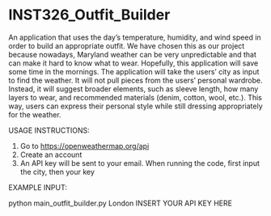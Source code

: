 # INST326_Outfit_Builder
An application that uses the day’s temperature, humidity, and wind speed in order to build an appropriate outfit.
We have chosen this as our project because nowadays, Maryland weather can be very unpredictable and that can make it hard to know what to wear.
Hopefully, this application will save some time in the mornings.
The application will take the users’ city as input to find the weather. It will not pull pieces from the users’ personal wardrobe. 
Instead, it will suggest broader elements, such as sleeve length, how many layers to wear, and recommended materials (denim, cotton, wool, etc.). 
This way, users can express their personal style while still dressing appropriately for the weather.

USAGE INSTRUCTIONS:

1. Go to https://openweathermap.org/api
2. Create an account
3. An API key will be sent to your email. When running the code, first input the city, then your key

EXAMPLE INPUT:

python main_outfit_builder.py London INSERT YOUR API KEY HERE